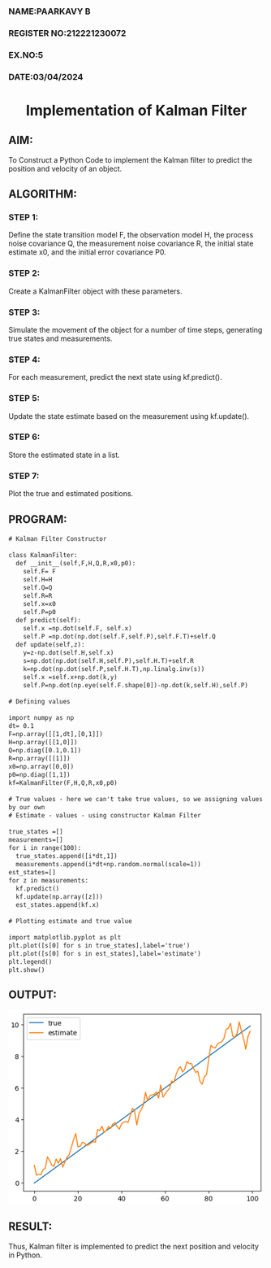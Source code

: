 <H3>NAME:PAARKAVY B</H3>
<H3>REGISTER NO:212221230072</H3>
<H3>EX.NO:5</H3>
<H3>DATE:03/04/2024</H3>
<H1 ALIGN =CENTER> Implementation of Kalman Filter</H1>

## AIM:
To Construct a Python Code to implement the Kalman filter to predict the position and velocity of an object.
## ALGORITHM:
### STEP 1:
Define the state transition model F, the observation model H, the process noise covariance Q, the measurement noise covariance R, the initial state estimate x0, and the initial error covariance P0.
### STEP 2:
Create a KalmanFilter object with these parameters.
### STEP 3:
Simulate the movement of the object for a number of time steps, generating true states and measurements.
### STEP 4:
For each measurement, predict the next state using kf.predict().
### STEP 5:
Update the state estimate based on the measurement using kf.update().
### STEP 6:
Store the estimated state in a list.
### STEP 7:
Plot the true and estimated positions.

## PROGRAM:
```
# Kalman Filter Constructor

class KalmanFilter:
  def __init__(self,F,H,Q,R,x0,p0):
    self.F= F
    self.H=H
    self.Q=Q
    self.R=R
    self.x=x0
    self.P=p0
  def predict(self):
    self.x =np.dot(self.F, self.x)
    self.P =np.dot(np.dot(self.F,self.P),self.F.T)+self.Q
  def update(self,z):
    y=z-np.dot(self.H,self.x)
    s=np.dot(np.dot(self.H,self.P),self.H.T)+self.R
    k=np.dot(np.dot(self.P,self.H.T),np.linalg.inv(s))
    self.x =self.x+np.dot(k,y)
    self.P=np.dot(np.eye(self.F.shape[0])-np.dot(k,self.H),self.P)

# Defining values

import numpy as np
dt= 0.1
F=np.array([[1,dt],[0,1]])
H=np.array([[1,0]])
Q=np.diag([0.1,0.1])
R=np.array([[1]])
x0=np.array([0,0])
p0=np.diag([1,1])
kf=KalmanFilter(F,H,Q,R,x0,p0)

# True values - here we can't take true values, so we assigning values by our own
# Estimate - values - using constructor Kalman Filter

true_states =[]
measurements=[]
for i in range(100):
  true_states.append([i*dt,1])
  measurements.append(i*dt+np.random.normal(scale=1))
est_states=[]
for z in measurements:
  kf.predict()
  kf.update(np.array([z]))
  est_states.append(kf.x)

# Plotting estimate and true value

import matplotlib.pyplot as plt
plt.plot([s[0] for s in true_states],label='true')
plt.plot([s[0] for s in est_states],label='estimate')
plt.legend()
plt.show()
```

## OUTPUT:
![output](op1.png)

## RESULT:
Thus, Kalman filter is implemented to predict the next position and velocity in Python.



